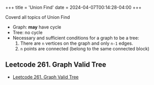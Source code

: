 +++
title = 'Union Find'
date = 2024-04-07T00:14:28-04:00
+++


Coverd all topics of Union Find
<!--more-->
- Graph: **may** have cycle
- Tree: no cycle
- Necessary and sufficient conditions for a graph to be a tree:
  1. There are `n` vertices on the graph and only `n-1` edges.
  2. `n` points are connected (belong to the same connected block)

## Leetcode 261. Graph Valid Tree
- [Leetcode 261. Graph Valid Tree](https://leetcode.com/problems/graph-valid-tree/description/)

```c++

```